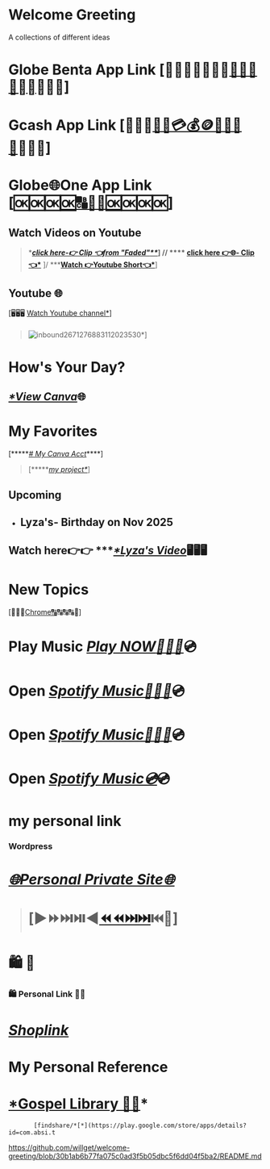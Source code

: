 ####
# Welcome Greeting
A collections of different ideas
 > 
 
> ####
# Globe Benta App Link [🔗⛓️‍💥⛓️‍💥⛓️‍💥[🌐🌐🌐🌐⛓️‍💥](https://play.google.com/store/apps/details?id=com.globe.globebenta)🔗🔗🔗]
>
> ####
# Gcash App Link [🔗🔗🔗[🔗💵💳💰🪙📩💌🏧🔗](https://play.google.com/store/apps/details?id=com.globe.gcash.android)🔗🔗🔗]

 ####
 # Globe🌐One App Link [🆗🆗🆗[🆗🔠🔡🔢🆗](https://play.google.com/store/apps/details?id=ph.com.globe.globeonesuperapp)🆗🆗🆗]
>####
 ## Watch Videos on Youtube
 > ****[*click here-👉 Clip 👈from "Faded"***](https://youtube.com/clip/UgkxnuxdLHJsQCcrb0TFZnRaZVV5-eopgoCx?si=G9NJ2874i0IeZqe6)*]  //
  >  **** [click here 👉🌐- Clip👈*](https://youtube/clip/UgkxHpKLRjADx3VWUeGvLiNlMbrH06Y7JP3F?si=-38LOzrN9KN_r7pJ)**  ]/
> *****[Watch 👉Youtube Short👈*](https://youtube/shorts/_NinazWF4qw?si=qUPGSSoDIYlMO0jp)**]
  ## Youtube 🌐
  [🖥️🖥️🖥️ [Watch Youtube channel*](https://www.youtube/@WilliamFamily-1938)]
>  ####
> ![inbound2671276883112023530](https://github/user-attachments/assets/c617cd10-03a7-46ee-9a6a-afc19f828458)*]
>####
 # How's Your Day?
 ####
 ## *[*View Canva]()*🌐
>####
# My Favorites
[*****[*# My Canva Acct*](https://play.google/store/apps/details?id=com.canva.editor)****]
> [******[my project*](https://gabeandreaproj4.my.canva.site/hello)*]
>####
 ## Upcoming
- ## Lyza's- Birthday on Nov 2025
 > ####
  ## Watch here👉👉 ****[*Lyza's Video](https://github/user-attachments/assets/575e043b-bd1b-42b7-a576-0d7e1e4098fb)*🖥️🖥️🖥️

>####
# New Topics

####
[🔗🔠🔠[Chrome🔠](https://play.google.com/store/apps/details?id=com.android.chrome)🔠🔠🔠🔗]
 # Play Music *[*Play NOW*🎹🎸🎺](https://open.spotify/track/)*💿
> ####
# Open *[Spotify Music🎹🎺🎸](https://open.spotify/)*💿 
# Open *[Spotify Music🎸🎸🎺](    https://play.google/store/apps/details?id=com.spotify.music      )*💿
# Open *[Spotify Music💿](https://www.spotify)*💿
>####
# my personal link
> ####
### Wordpress
>####
 # *[🌐Personal Private Site🌐](https://william3164.wordpress.com/)*

 >####
># [▶️⏩⏭️⏯️◀️[⏪⏪⏭️⏭️](https://play.google.com/store/apps/details?id=instagram.android)⏮️🔼]


 ######
 #        🛍️            🛒
### 🛍️ Personal Link 🛒🛒 
>  ######
 # *[Shoplink](https://play.google/store/apps/details?id=com.shopee.ph )*

####

  >
  # My Personal Reference
  # [*Gospel Library 📖📘](https://play.google.com/store/apps/details?id=org.lds.ldssa)*


> 

           [findshare/*[*](https://play.google.com/store/apps/details?id=com.absi.t


           
https://github.com/willget/welcome-greeting/blob/30b1ab6b77fa075c0ad3f5b05dbc5f6dd04f5ba2/README.md



